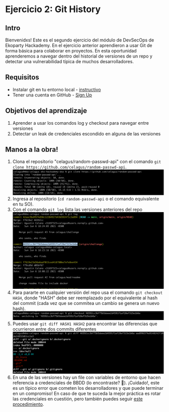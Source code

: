 # Ejercicio 2: Git History

## Intro
Bienvenidxs! Este es el segundo ejercicio del módulo de DevSecOps de Ekoparty Hackademy. En el ejercicio anterior aprendieron a usar Git de forma básica para colaborar en proyectos. En esta oportunidad aprenderemos a navegar dentro del historial de versiones de un repo y detectar una vulnerabilidad típica de muchos desarrolladores.

## Requisitos
* Instalar git en tu entorno local - [instructivo](https://git-scm.com/book/es/v2/Inicio---Sobre-el-Control-de-Versiones-Instalaci%C3%B3n-de-Git)
* Tener una cuenta en GitHub - [Sign Up](https://github.com/join)

## Objetivos del aprendizaje
1. Aprender a usar los comandos log y checkout para navegar entre versiones
2. Detectar un leak de credenciales escondido en alguna de las versiones

## Manos a la obra!
1. Clona el repositorio "celagus/random-passwd-api" con el comando `git clone https://github.com/celagus/random-passwd-api`.
![Image](img/git-ex2-clone.png)
2. Ingresa al repositorio (`cd random-passwd-api` o el comando equivalente en tu SO).
3. Con el comando `git log` lista las versiones anteriores del repo
![Image](img/git-ex2-log.png)
4. Para pararte en cualquier versión del repo usa el comando `git checkout HASH`, donde "HASH" debe ser reemplazado por el equivalente al hash del commit (cada vez que se commitea un cambio se genera un nuevo hash).
![Image](img/git-ex2-gco.png)
5. Puedes usar `git diff HASH1 HASH2` para encontrar las diferencias que ocurrieron entre dos commits diferentes
![Image](img/git-ex2-diff.png)
6. En una de las versiones hay un file con variables de entorno que hacen referencia a credenciales de BBDD (lo encontraste? 👀). ¡Cuidado!, este  es un típico error que cometen los desarrolladores y que puede terminar en un compromiso! En caso de que te suceda la mejor práctica es rotar las credenciales en cuestión, pero también puedes seguir [este procedimiento](https://docs.github.com/en/github/authenticating-to-github/keeping-your-account-and-data-secure/removing-sensitive-data-from-a-repository).
